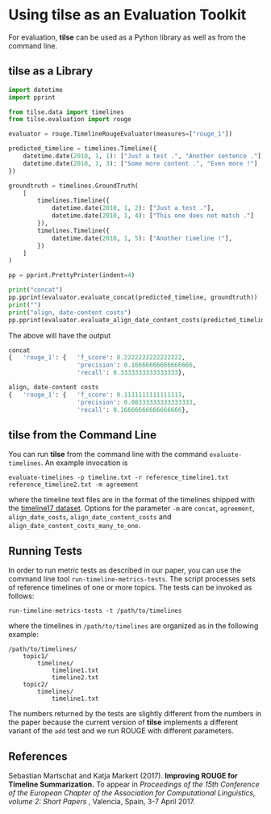# Using tilse as an Evaluation Toolkit

For evaluation, __tilse__ can be used as a Python library as well as from the command line.

## __tilse__ as a Library

```python
import datetime
import pprint

from tilse.data import timelines
from tilse.evaluation import rouge

evaluator = rouge.TimelineRougeEvaluator(measures=["rouge_1"])

predicted_timeline = timelines.Timeline({
    datetime.date(2010, 1, 1): ["Just a test .", "Another sentence ."],
    datetime.date(2010, 1, 3): ["Some more content .", "Even more !"]
})

groundtruth = timelines.GroundTruth(
    [
        timelines.Timeline({
            datetime.date(2010, 1, 2): ["Just a test ."],
            datetime.date(2010, 1, 4): ["This one does not match ."]
        }),
        timelines.Timeline({
            datetime.date(2010, 1, 5): ["Another timeline !"],
        })
    ]
)

pp = pprint.PrettyPrinter(indent=4)

print("concat")
pp.pprint(evaluator.evaluate_concat(predicted_timeline, groundtruth))
print("")
print("align, date-content costs")
pp.pprint(evaluator.evaluate_align_date_content_costs(predicted_timeline, groundtruth))
```

The above will have the output

```python
concat
{   'rouge_1': {   'f_score': 0.2222222222222222,
                   'precision': 0.16666666666666666,
                   'recall': 0.3333333333333333},

align, date-content costs
{   'rouge_1': {   'f_score': 0.1111111111111111,
                   'precision': 0.08333333333333333,
                   'recall': 0.16666666666666666},
```

## __tilse__ from the Command Line

You can run __tilse__ from the command line with the command `evaluate-timelines`. An example invocation is

```
evaluate-timelines -p timeline.txt -r reference_timeline1.txt reference_timeline2.txt -m agreement
```

where the timeline text files are in the format of the timelines shipped with the
[timeline17 dataset](http://l3s.de/~gtran/timeline/). Options for the parameter `-m` are `concat`, `agreement`,
`align_date_costs`, `align_date_content_costs` and `align_date_content_costs_many_to_one`.

## Running Tests

In order to run metric tests as described in our paper, you can use the command line tool `run-timeline-metrics-tests`.
The script processes sets of reference timelines of one or more topics. The tests can be invoked as follows:

```
run-timeline-metrics-tests -t /path/to/timelines
```

where the timelines in `/path/to/timelines` are organized as in the following example:

```
/path/to/timelines/
    topic1/
        timelines/
            timeline1.txt
            timeline2.txt
    topic2/
        timelines/
            timeline1.txt
```

The numbers returned by the tests are slightly different from the numbers in the paper because the current
  version of __tilse__ implements a different variant of the `add` test and we run ROUGE with different parameters.

## References

Sebastian Martschat and Katja Markert (2017). **Improving ROUGE for Timeline Summarization.** To appear in *Proceedings
of the 15th Conference of the European Chapter of the Association for Computational Linguistics, volume 2: Short Papers*
, Valencia, Spain, 3-7 April 2017.
